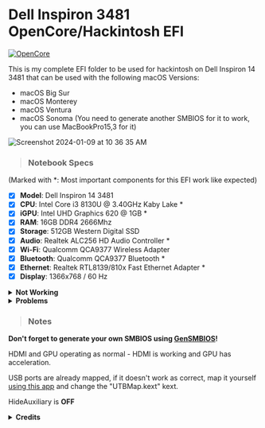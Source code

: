 # Dell Inspiron 3481 OpenCore/Hackintosh EFI
[![OpenCore](https://img.shields.io/badge/OpenCore-0.9.7-red.svg)](https://github.com/acidanthera/OpenCorePkg/releases/latest)

This is my complete EFI folder to be used for hackintosh on Dell Inspiron 14 3481 that can be used with the following macOS Versions:
- macOS Big Sur
- macOS Monterey
- macOS Ventura
- macOS Sonoma (You need to generate another SMBIOS for it to work, you can use MacBookPro15,3 for it)


![Screenshot 2024-01-09 at 10 36 35 AM](https://github.com/zkluuke/Inspiron-3481-OpenCore-EFI/assets/111476831/9be6047a-add7-4461-afa8-281f44c4d60d)


> ### Notebook Specs
(Marked with *: Most important components for this EFI work like expected)
- [x] <b>Model</b>: Dell Inspiron 14 3481
- [x] <b>CPU</b>: Intel Core i3 8130U @ 3.40GHz Kaby Lake *
- [x] <b>iGPU</b>: Intel UHD Graphics 620 @ 1GB *
- [x] <b>RAM</b>: 16GB DDR4 2666Mhz
- [x] <b>Storage</b>: 512GB Western Digital SSD
- [x] <b>Audio</b>: Realtek ALC256 HD Audio Controller *
- [x] <b>Wi-Fi</b>: Qualcomm QCA9377 Wireless Adapter
- [x] <b>Bluetooth</b>: Qualcomm QCA9377 Bluetooth *
- [x] <b>Ethernet</b>: Realtek RTL8139/810x Fast Ethernet Adapter *
- [x] <b>Display</b>: 1366x768 / 60 Hz

<details>
<summary><strong> Not Working </strong></summary>
<br>
| Wi-Fi 
    
| Internal Screen Brightness   
| Bluetooth

</details>

<details>
<summary><strong> Problems </strong></summary>
<br>

- Bluetooth doesn't work on macOS Ventura and Sonoma
- Wake from sleep just works sometimes and doesn't work on HDMI at all

</details>

> ### Notes
**Don't forget to generate your own SMBIOS using [GenSMBIOS](https://github.com/corpnewt/GenSMBIOS)!**

HDMI and GPU operating as normal - HDMI is working and GPU has acceleration.   

USB ports are already mapped, if it doesn't work as correct, map it yourself [using this app](https://github.com/USBToolBox/tool) and change the "UTBMap.kext" kext.    

HideAuxiliary is **OFF**

<details>
<summary><strong> Credits </strong></summary>
<br>

- [alkindivv](https://github.com//alkindivv/DELL-3421-BigSur) for the readme.
- [Acidanthera](https://github.com/acidanthera) for all the resources that made this possible.
- [Dortania](https://github.com/dortania) for for the OpenCore Install Guide.

</details>

